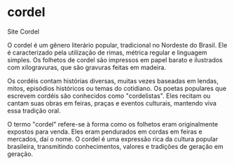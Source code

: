 # cordel
 Site Cordel


O cordel é um gênero literário popular, tradicional no Nordeste do Brasil. Ele é caracterizado pela utilização de rimas, métrica regular e linguagem simples. Os folhetos de cordel são impressos em papel barato e ilustrados com xilogravuras, que são gravuras feitas em madeira.

Os cordéis contam histórias diversas, muitas vezes baseadas em lendas, mitos, episódios históricos ou temas do cotidiano. Os poetas populares que escrevem cordéis são conhecidos como "cordelistas". Eles recitam ou cantam suas obras em feiras, praças e eventos culturais, mantendo viva essa tradição oral.

O termo "cordel" refere-se à forma como os folhetos eram originalmente expostos para venda. Eles eram pendurados em cordas em feiras e mercados, daí o nome. O cordel é uma expressão rica da cultura popular brasileira, transmitindo conhecimentos, valores e tradições de geração em geração.